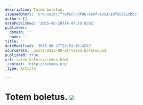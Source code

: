 ```yaml
---
description: Totem boletus.
isBasedOnUrl: 'urn:uuid:7f79f6c7-df96-4e8f-8953-1dfa5561cbbc'
author: []
datePublished: '2015-08-28T14:47:50.859Z'
publisher:
  domain: ''
  name: ''
title: ''
dateModified: '2015-08-27T23:53:16.428Z'
sourcePath: _posts/2015-08-28-totem-boletus.md
published: true
url: totem-boletus/index.html
_context: 'http://schema.org'
_type: Article

---
```

# Totem boletus. ![](https://the-grid-user-content.s3-us-west-2.amazonaws.com/d38641c3-642e-456a-b5d5-a1df68aaa606.png)